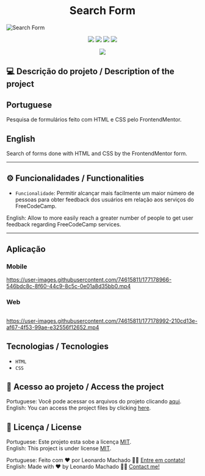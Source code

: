 <h1 align="center">Search Form</h1>

<img src="https://user-images.githubusercontent.com/74615811/177177263-969c5bb9-d15b-4042-86a8-70a20a6a361b.png" alt="Search Form">

<p align="center">
<img src="https://camo.githubusercontent.com/31ddbceac85190c41164841d133e4056da4d4ce57a1a3a8c7cbf40bff1cf71ed/68747470733a2f2f696d672e736869656c64732e696f2f6769746875622f6c6963656e73652f64726f70626f782f64726f70626f782d73646b2d6a617661">
<img src="https://user-images.githubusercontent.com/74615811/176503364-50b5ee48-3d6d-4ab3-ae4b-e6fb7724296b.svg">
<img src="https://user-images.githubusercontent.com/74615811/176503773-dd0bc4ec-fbde-4e70-80d6-9695ff5ef67c.svg">
<img src="https://img.shields.io/badge/Done%20by-Leonardo Machado-%df0000">
</p>

<p align="center">
<img src="http://img.shields.io/static/v1?label=STATUS&message=%20FINISHED&color=GREEN&style=for-the-badge"/>
</p>

## 💻 Descrição do projeto / Description of the project

<h2>Portuguese</h2> Pesquisa de formulários feito com HTML e CSS pelo FrontendMentor. <br>

<h2>English</h2> Search of forms done with HTML and CSS by the FrontendMentor form.

---

## ⚙️ Funcionalidades / Functionalities
- `Funcionalidade`: Permitir alcançar mais facilmente um maior número de pessoas para obter feedback dos usuários em relação aos serviços do FreeCodeCamp.

English: Allow to more easily reach a greater number of people to get user feedback regarding FreeCodeCamp services.
        
---

## Aplicação

### Mobile

<p align="center">

https://user-images.githubusercontent.com/74615811/177178966-546bdc8c-8f60-44c9-8c5c-0e01a8d35bb0.mp4

</p>

### Web

<p align="center" style="display: flex; align-items: flex-start; justify-content: center;">

https://user-images.githubusercontent.com/74615811/177178992-210cd13e-af67-4f53-99ae-e32556f12652.mp4

</p>

## Tecnologias / Tecnologies
- ``HTML``
- ``CSS``

## 📁 Acesso ao projeto / Access the project

Portuguese: Você pode acessar os arquivos do projeto clicando [aqui](https://github.com/LeonardoMancilha/Form-research/find/main). <br>
English: You can access the project files by clicking [here](https://github.com/LeonardoMancilha/Form-research/find/main).

## 📝 Licença / License

Portuguese: Este projeto esta sobe a licença [MIT](./LICENSE). <br>
English: This project is under license [MIT](./LICENSE).

Portuguese: Feito com ❤️ por Leonardo Machado 👋🏽 [Entre em contato!](https://www.linkedin.com/in/leonardomancilha/) <br>
English: Made with ❤️ by Leonardo Machado 👋🏽 [Contact me!](https://www.linkedin.com/in/leonardomancilha/)
